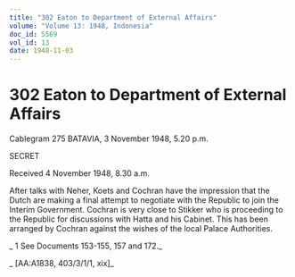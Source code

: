 ```yaml
---
title: "302 Eaton to Department of External Affairs"
volume: "Volume 13: 1948, Indonesia"
doc_id: 5569
vol_id: 13
date: 1948-11-03
---
```


# 302 Eaton to Department of External Affairs

Cablegram 275 BATAVIA, 3 November 1948, 5.20 p.m.

SECRET

Received 4 November 1948, 8.30 a.m.

After talks with Neher, Koets and Cochran have the impression that the Dutch are making a final attempt to negotiate with the Republic to join the Interim Government. Cochran is very close to Stikker who is proceeding to the Republic for discussions with Hatta and his Cabinet. This has been arranged by Cochran against the wishes of the local Palace Authorities.

_ 1 See Documents 153-155, 157 and 172._

_ [AA:A1838, 403/3/1/1, xix]_
